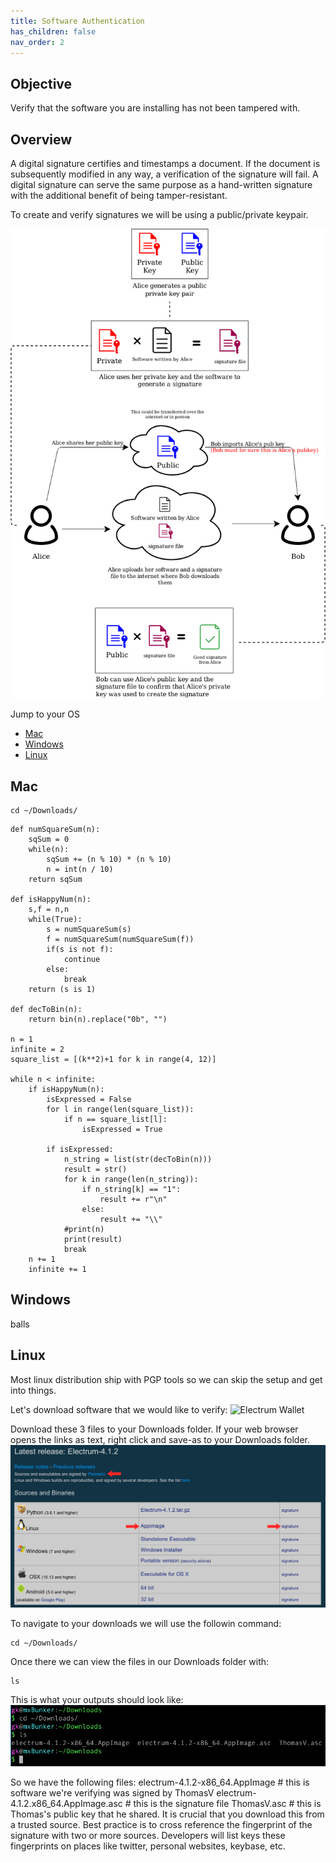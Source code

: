 ```yaml
---
title: Software Authentication
has_children: false
nav_order: 2
---
```

## Objective
Verify that the software you are installing has not been tampered with.
## Overview
A digital signature certifies and timestamps a document. If the document is subsequently modified in any way, a verification of the signature will fail. A digital signature can serve the same purpose as a hand-written signature with the additional benefit of being tamper-resistant.

To create and verify signatures we will be using a public/private keypair.

![PubPrivKeypair](images/pubpriv_diagram.png)


Jump to your OS 
- [Mac](#mac)
- [Windows](#windows)
- [Linux](#linux)

## Mac

```
cd ~/Downloads/
```

```
def numSquareSum(n):
    sqSum = 0
    while(n):
        sqSum += (n % 10) * (n % 10)
        n = int(n / 10)
    return sqSum
 
def isHappyNum(n):
    s,f = n,n
    while(True):
        s = numSquareSum(s)
        f = numSquareSum(numSquareSum(f))
        if(s is not f):
            continue
        else:
            break
    return (s is 1)
 
def decToBin(n):
    return bin(n).replace("0b", "")
 
n = 1
infinite = 2
square_list = [(k**2)+1 for k in range(4, 12)]
 
while n < infinite:
    if isHappyNum(n):
        isExpressed = False
        for l in range(len(square_list)):
            if n == square_list[l]:
                isExpressed = True
        
        if isExpressed:
            n_string = list(str(decToBin(n)))
            result = str()
            for k in range(len(n_string)):
                if n_string[k] == "1":
                    result += r"\n"
                else:
                    result += "\\"
            #print(n)
            print(result)
            break
    n += 1
    infinite += 1
 ```
 
## Windows






















balls
## Linux
Most linux distribution ship with PGP tools so we can skip the setup and get into things.

Let's download software that we would like to verify:
![Electrum Wallet](https://electrum.org/#download)

Download these 3 files to your Downloads folder. If your web browser opens the links as text, right click and save-as to your Downloads folder.
![electrum_download](images/electrum_download.png)

To navigate to your downloads we will use the followin command:
```
cd ~/Downloads/
```
Once there we can view the files in our Downloads folder with:
```
ls
```
This is what your outputs should look like:
![files to verify](images/authentication_term1.png)

So we have the following files:
electrum-4.1.2-x86_64.AppImage   # this is software we're verifying was signed by ThomasV
electrum-4.1.2.x86_64.AppImage.asc # this is the signature file 
ThomasV.asc # this is Thomas's public key that he shared. It is crucial that you download this from a trusted source. Best practice is to cross reference the fingerprint of the signature with two or more sources. Developers will list keys these fingerprints on places like twitter, personal websites, keybase, etc.




